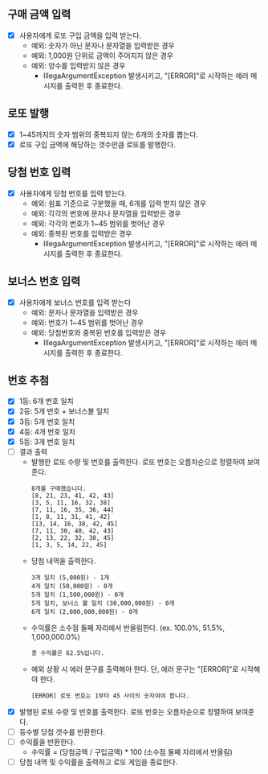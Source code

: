## 구매 금액 입력
- [x] 사용자에게 로또 구입 금액을 입력 받는다.
  - 예외: 숫자가 아닌 문자나 문자열을 입력받은 경우
  - 예외: 1,000원 단위로 금액이 주어지지 않은 경우
  - 예외: 양수를 입력받지 않은 경우
    - IllegaArgumentException 발생시키고, "[ERROR]"로 시작하는 에러 메시지를 출력한 후 종료한다.

## 로또 발행
- [x] 1~45까지의 숫자 범위의 중복되지 않는 6개의 숫자를 뽑는다.
- [x] 로또 구입 금액에 해당하는 갯수만큼 로또를 발행한다.

## 당첨 번호 입력
- [x] 사용자에게 당첨 번호를 입력 받는다.
  - 예외: 쉼표 기준으로 구분했을 때, 6개를 입력 받지 않은 경우
  - 예외: 각각의 번호에 문자나 문자열을 입력받은 경우
  - 예외: 각각의 번호가 1~45 범위를 벗어난 경우
  - 예외: 중복된 번호를 입력받은 경우
    - IllegaArgumentException 발생시키고, "[ERROR]"로 시작하는 에러 메시지를 출력한 후 종료한다.
## 보너스 번호 입력
- [x] 사용자에게 보너스 번호를 입력 받는다
  - 예외: 문자나 문자열을 입력받은 경우
  - 예외: 번호가 1~45 범위를 벗어난 경우
  - 예외: 당첨번호와 중복된 번호를 입력받은 경우
    - IllegaArgumentException 발생시키고, "[ERROR]"로 시작하는 에러 메시지를 출력한 후 종료한다.

## 번호 추첨
- [x] 1등: 6개 번호 일치
- [x] 2등: 5개 번호 + 보너스볼 일치 
- [x] 3등: 5개 번호 일치
- [x] 4등: 4개 번호 일치
- [x] 5등: 3개 번호 일치
- [ ] 결과 출력
  - 발행한 로또 수량 및 번호를 출력한다. 로또 번호는 오름차순으로 정렬하여 보여준다.
    ```
    8개를 구매했습니다.
    [8, 21, 23, 41, 42, 43]
    [3, 5, 11, 16, 32, 38]
    [7, 11, 16, 35, 36, 44]
    [1, 8, 11, 31, 41, 42]
    [13, 14, 16, 38, 42, 45]
    [7, 11, 30, 40, 42, 43]
    [2, 13, 22, 32, 38, 45]
    [1, 3, 5, 14, 22, 45]
    ```
  - 당첨 내역을 출력한다.
    ```
    3개 일치 (5,000원) - 1개
    4개 일치 (50,000원) - 0개
    5개 일치 (1,500,000원) - 0개
    5개 일치, 보너스 볼 일치 (30,000,000원) - 0개
    6개 일치 (2,000,000,000원) - 0개
    ```
  - 수익률은 소수점 둘째 자리에서 반올림한다. (ex. 100.0%, 51.5%, 1,000,000.0%)
    ```
    총 수익률은 62.5%입니다.
    ```
  - 예외 상황 시 에러 문구를 출력해야 한다. 단, 에러 문구는 "[ERROR]"로 시작해야 한다.
    ```
    [ERROR] 로또 번호는 1부터 45 사이의 숫자여야 합니다.
    ```
- [x] 발행된 로또 수량 및 번호를 출력한다. 로또 번호는 오름차순으로 정렬하여 보여준다. 
- [ ] 등수별 당첨 갯수를 반환한다.
- [ ] 수익률을 반환한다.
  - 수익률 = (당첨금액 / 구입금액) * 100 (소수점 둘째 자리에서 반올림)
- [ ] 당첨 내역 및 수익률을 출력하고 로또 게임을 종료한다.  